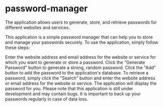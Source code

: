 # password-manager
The application allows users to generate, store, and retrieve passwords for different websites and services.

This application is a simple password manager that can help you to store and manage your passwords securely. To use the application, simply follow these steps:

Enter the website address and email address for the website or service for which you want to generate or store a password.
Click the "Generate Password" button to generate a strong, random password.
Click the "Add" button to add the password to the application's database.
To retrieve a password, simply click the "Search" button and enter the website address or email address for the website or service. The application will display the password for you.
Please note that this application is still under development and may contain bugs. It is important to back up your passwords regularly in case of data loss.

